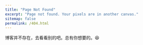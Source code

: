 ```yaml
---
title: "Page Not Found"
excerpt: "Page not found. Your pixels are in another canvas."
sitemap: false
permalink: /404.html
---
```


博客并不存在，去看看别的吧。总有你想要的。😆